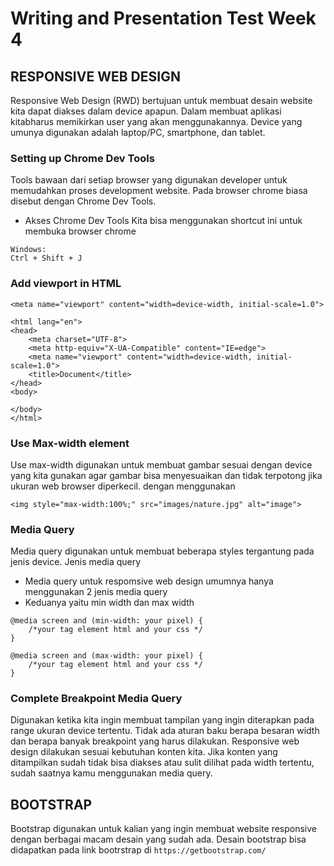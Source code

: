 # Writing and Presentation Test Week 4

## RESPONSIVE WEB DESIGN 
Responsive Web Design (RWD) bertujuan untuk membuat desain website kita dapat diakses dalam device apapun. Dalam membuat aplikasi kitabharus memikirkan user yang akan menggunakannya. Device yang umunya digunakan adalah laptop/PC, smartphone, dan tablet. 

### Setting up Chrome Dev Tools
Tools bawaan dari setiap browser yang digunakan developer untuk memudahkan proses development website. Pada browser chrome biasa disebut dengan Chrome Dev Tools. 

- Akses Chrome Dev Tools 
Kita bisa menggunakan shortcut ini untuk membuka browser chrome 
``` 
Windows:
Ctrl + Shift + J
```

### Add viewport in HTML 
```
<meta name="viewport" content="width=device-width, initial-scale=1.0">
```

```
<html lang="en">
<head>
    <meta charset="UTF-8">
    <meta http-equiv="X-UA-Compatible" content="IE=edge">
    <meta name="viewport" content="width=device-width, initial-scale=1.0">
    <title>Document</title>
</head>
<body>
    
</body>
</html>
```

### Use Max-width element 
Use max-width digunakan untuk membuat gambar sesuai dengan device yang kita gunakan agar gambar bisa menyesuaikan dan tidak terpotong jika ukuran web browser diperkecil.
dengan menggunakan 
```
<img style="max-width:100%;" src="images/nature.jpg" alt="image"> 
```

### Media Query 
Media query digunakan untuk membuat beberapa styles tergantung pada jenis device. 
Jenis media query 
- Media query untuk respomsive web design umumnya hanya menggunakan 2 jenis media query 
- Keduanya yaitu min width dan max width 

``` 
@media screen and (min-width: your pixel) {
    /*your tag element html and your css */
}

@media screen and (max-width: your pixel) {
    /*your tag element html and your css */
}
```

### Complete Breakpoint Media Query 
Digunakan ketika kita ingin membuat tampilan yang ingin diterapkan pada range ukuran device tertentu. 
Tidak ada aturan baku berapa besaran width dan berapa banyak breakpoint yang harus dilakukan. Responsive web design dilakukan sesuai kebutuhan konten kita. Jika konten yang ditampilkan sudah tidak bisa diakses atau sulit dilihat pada width tertentu, sudah saatnya kamu menggunakan media query. 

## BOOTSTRAP 
Bootstrap digunakan untuk kalian yang ingin membuat website responsive dengan berbagai macam desain yang sudah ada. Desain bootstrap bisa didapatkan pada link bootrstrap di ``https://getbootstrap.com/``



